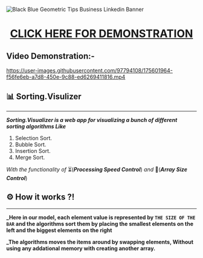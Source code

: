 



![Black Blue Geometric Tips Business Linkedin Banner](https://user-images.githubusercontent.com/97794108/175562392-ed329637-577e-4c57-ac43-f38f1a0c0561.png)

<h1  align="center"><a href ="https://sortalgovisualizer.netlify.app/" color="red">CLICK HERE FOR DEMONSTRATION </a></h1>


## Video Demonstration:-
https://user-images.githubusercontent.com/97794108/175601964-f56fe6eb-a7d8-450e-9c88-ed6269411816.mp4

## 📊 Sorting.Visulizer
--------------------

**_Sorting.Visualizer is a web app for visualizing a bunch of different sorting algorithms Like_**
1. Selection Sort.
2. Bubble Sort.
3. Insertion Sort.
4. Merge Sort.


_With the functionality of_ ⏳(**_Processing Speed Control_**)  _and_   📏(**_Array Size Control_**)
## ⚙ How it works ?!
-------------------
**_Here in our model, each element value is represented by ```THE SIZE OF THE BAR``` and the algorithms sort them by placing the smallest elements on the left and the biggest elements on the right**

**_The algorithms moves the items around by swapping elements, Without using any addational memory with creating another array.**
